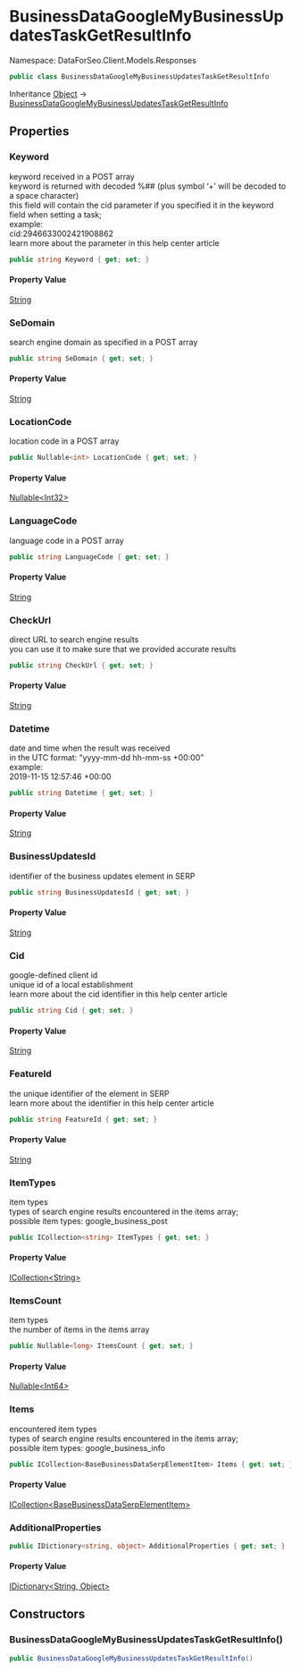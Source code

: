 # BusinessDataGoogleMyBusinessUpdatesTaskGetResultInfo

Namespace: DataForSeo.Client.Models.Responses

```csharp
public class BusinessDataGoogleMyBusinessUpdatesTaskGetResultInfo
```

Inheritance [Object](https://docs.microsoft.com/en-us/dotnet/api/system.object) → [BusinessDataGoogleMyBusinessUpdatesTaskGetResultInfo](./dataforseo.client.models.responses.businessdatagooglemybusinessupdatestaskgetresultinfo.md)

## Properties

### **Keyword**

keyword received in a POST array
 <br>keyword is returned with decoded %## (plus symbol ‘+’ will be decoded to a space character)
 <br>this field will contain the cid parameter if you specified it in the keyword field when setting a task;
 <br>example:
 <br>cid:2946633002421908862
 <br>learn more about the parameter in this help center article

```csharp
public string Keyword { get; set; }
```

#### Property Value

[String](https://docs.microsoft.com/en-us/dotnet/api/system.string)<br>

### **SeDomain**

search engine domain as specified in a POST array

```csharp
public string SeDomain { get; set; }
```

#### Property Value

[String](https://docs.microsoft.com/en-us/dotnet/api/system.string)<br>

### **LocationCode**

location code in a POST array

```csharp
public Nullable<int> LocationCode { get; set; }
```

#### Property Value

[Nullable&lt;Int32&gt;](https://docs.microsoft.com/en-us/dotnet/api/system.nullable-1)<br>

### **LanguageCode**

language code in a POST array

```csharp
public string LanguageCode { get; set; }
```

#### Property Value

[String](https://docs.microsoft.com/en-us/dotnet/api/system.string)<br>

### **CheckUrl**

direct URL to search engine results
 <br>you can use it to make sure that we provided accurate results

```csharp
public string CheckUrl { get; set; }
```

#### Property Value

[String](https://docs.microsoft.com/en-us/dotnet/api/system.string)<br>

### **Datetime**

date and time when the result was received
 <br>in the UTC format: “yyyy-mm-dd hh-mm-ss +00:00”
 <br>example:
 <br>2019-11-15 12:57:46 +00:00

```csharp
public string Datetime { get; set; }
```

#### Property Value

[String](https://docs.microsoft.com/en-us/dotnet/api/system.string)<br>

### **BusinessUpdatesId**

identifier of the business updates element in SERP

```csharp
public string BusinessUpdatesId { get; set; }
```

#### Property Value

[String](https://docs.microsoft.com/en-us/dotnet/api/system.string)<br>

### **Cid**

google-defined client id
 <br>unique id of a local establishment
 <br>learn more about the cid identifier in this help center article

```csharp
public string Cid { get; set; }
```

#### Property Value

[String](https://docs.microsoft.com/en-us/dotnet/api/system.string)<br>

### **FeatureId**

the unique identifier of the element in SERP
 <br>learn more about the identifier in this help center article

```csharp
public string FeatureId { get; set; }
```

#### Property Value

[String](https://docs.microsoft.com/en-us/dotnet/api/system.string)<br>

### **ItemTypes**

item types
 <br>types of search engine results encountered in the items array;
 <br>possible item types: google_business_post

```csharp
public ICollection<string> ItemTypes { get; set; }
```

#### Property Value

[ICollection&lt;String&gt;](https://docs.microsoft.com/en-us/dotnet/api/system.collections.generic.icollection-1)<br>

### **ItemsCount**

item types
 <br>the number of items in the items array

```csharp
public Nullable<long> ItemsCount { get; set; }
```

#### Property Value

[Nullable&lt;Int64&gt;](https://docs.microsoft.com/en-us/dotnet/api/system.nullable-1)<br>

### **Items**

encountered item types
 <br>types of search engine results encountered in the items array;
 <br>possible item types: google_business_info

```csharp
public ICollection<BaseBusinessDataSerpElementItem> Items { get; set; }
```

#### Property Value

[ICollection&lt;BaseBusinessDataSerpElementItem&gt;](./dataforseo.client.models.basebusinessdataserpelementitem.md)<br>

### **AdditionalProperties**

```csharp
public IDictionary<string, object> AdditionalProperties { get; set; }
```

#### Property Value

[IDictionary&lt;String, Object&gt;](https://docs.microsoft.com/en-us/dotnet/api/system.collections.generic.idictionary-2)<br>

## Constructors

### **BusinessDataGoogleMyBusinessUpdatesTaskGetResultInfo()**

```csharp
public BusinessDataGoogleMyBusinessUpdatesTaskGetResultInfo()
```
